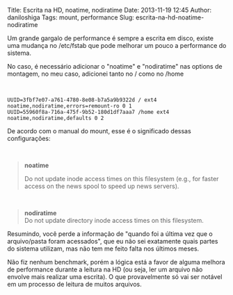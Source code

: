 Title: Escrita na HD, noatime, nodiratime
Date: 2013-11-19 12:45
Author: daniloshiga
Tags: mount, performance
Slug: escrita-na-hd-noatime-nodiratime

Um grande gargalo de performance é sempre a escrita em disco, existe uma
mudança no /etc/fstab que pode melhorar um pouco a performance do
sistema.

No caso, é necessário adicionar o "noatime" e "nodiratime" nas options
de montagem, no meu caso, adicionei tanto no / como no /home

 

    UUID=3fbf7e07-a761-4780-8e08-b7a5a9b9322d / ext4 noatime,nodiratime,errors=remount-ro 0 1
    UUID=55960f8a-716a-475f-9b52-180d1df7aaa7 /home ext4 noatime,nodiratime,defaults 0 2

De acordo com o manual do mount, esse é o significado dessas
configurações:

 

> **noatime**
>
> Do not update inode access times on this filesystem (e.g., for faster
> access on the news spool to speed up news servers).

 

> **nodiratime**  
>  Do not update directory inode access times on this filesystem.

Resumindo, você perde a informação de "quando foi a última vez que o
arquivo/pasta foram acessados", que eu não sei exatamente quais partes
do sistema utilizam, mas não tem me feito falta nos últimos meses.

Não fiz nenhum benchmark, porém a lógica está a favor de alguma melhora
de performance durante a leitura na HD (ou seja, ler um arquivo não
envolve mais realizar uma escrita). O que provavelmente só vai ser
notável em um processo de leitura de muitos arquivos.

